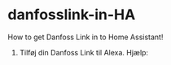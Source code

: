 # danfosslink-in-HA
How to get Danfoss Link in to Home Assistant!

1. Tilføj din Danfoss Link til Alexa.
    Hjælp: 